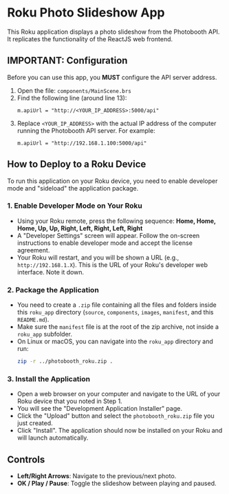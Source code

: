 # Roku Photo Slideshow App

This Roku application displays a photo slideshow from the Photobooth API. It replicates the functionality of the ReactJS web frontend.

## **IMPORTANT: Configuration**

Before you can use this app, you **MUST** configure the API server address.

1.  Open the file: `components/MainScene.brs`
2.  Find the following line (around line 13):
    ```brightscript
    m.apiUrl = "http://<YOUR_IP_ADDRESS>:5000/api"
    ```
3.  Replace `<YOUR_IP_ADDRESS>` with the actual IP address of the computer running the Photobooth API server. For example:
    ```brightscript
    m.apiUrl = "http://192.168.1.100:5000/api"
    ```

## How to Deploy to a Roku Device

To run this application on your Roku device, you need to enable developer mode and "sideload" the application package.

### 1. Enable Developer Mode on Your Roku

-   Using your Roku remote, press the following sequence:
    **Home, Home, Home, Up, Up, Right, Left, Right, Left, Right**
-   A "Developer Settings" screen will appear. Follow the on-screen instructions to enable developer mode and accept the license agreement.
-   Your Roku will restart, and you will be shown a URL (e.g., `http://192.168.1.X`). This is the URL of your Roku's developer web interface. Note it down.

### 2. Package the Application

-   You need to create a `.zip` file containing all the files and folders inside this `roku_app` directory (`source`, `components`, `images`, `manifest`, and this `README.md`).
-   Make sure the `manifest` file is at the root of the zip archive, not inside a `roku_app` subfolder.
-   On Linux or macOS, you can navigate into the `roku_app` directory and run:
    ```bash
    zip -r ../photobooth_roku.zip .
    ```

### 3. Install the Application

-   Open a web browser on your computer and navigate to the URL of your Roku device that you noted in Step 1.
-   You will see the "Development Application Installer" page.
-   Click the "Upload" button and select the `photobooth_roku.zip` file you just created.
-   Click "Install". The application should now be installed on your Roku and will launch automatically.

## Controls

-   **Left/Right Arrows**: Navigate to the previous/next photo.
-   **OK / Play / Pause**: Toggle the slideshow between playing and paused.
